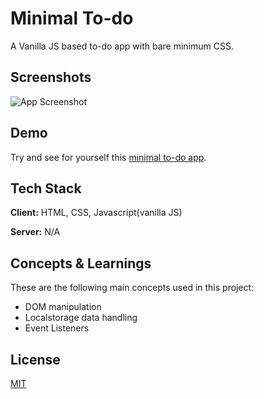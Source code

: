 
# Minimal To-do 

A Vanilla JS based to-do app with bare minimum CSS.


## Screenshots

![App Screenshot](https://i.postimg.cc/fbq1XnHP/minimalscreenshots.png)


## Demo

Try and see for yourself this [minimal to-do app](https://dev-ankur.github.io/Minimal-To-Do/).


## Tech Stack

**Client:** HTML, CSS, Javascript(vanilla JS)

**Server:** N/A


## Concepts & Learnings

These are the following main concepts used in this project:
- DOM manipulation
- Localstorage data handling
- Event Listeners 


## License

[MIT](https://choosealicense.com/licenses/mit/)

